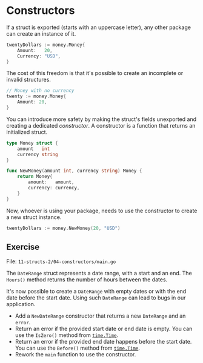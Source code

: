 # Constructors

If a struct is exported (starts with an uppercase letter), any other package can create an instance of it.

```go
twentyDollars := money.Money{
	Amount:   20, 
	Currency: "USD",
}
```

The cost of this freedom is that it's possible to create an incomplete or invalid structures.

```go
// Money with no currency
twenty := money.Money{
	Amount: 20,
}
```

You can introduce more safety by making the struct's fields unexported and creating a dedicated *constructor*.
A constructor is a function that returns an initialized struct.

```go
type Money struct {
	amount   int
	currency string
}

func NewMoney(amount int, currency string) Money {
	return Money{
		amount:   amount, 
		currency: currency,
	}
}
```

Now, whoever is using your package, needs to use the constructor to create a new struct instance.

```go
twentyDollars := money.NewMoney(20, "USD")
```

## Exercise

File: `11-structs-2/04-constructors/main.go`

The `DateRange` struct represents a date range, with a start and an end. The `Hours()` method returns the number of hours between the dates.

It's now possible to create a `DateRange` with empty dates or with the end date before the start date.
Using such `DateRange` can lead to bugs in our application.

* Add a `NewDateRange` constructor that returns a new `DateRange` and an `error`.
* Return an error if the provided start date or end date is empty. You can use the `IsZero()` method from [`time.Time`](https://pkg.go.dev/time#Time).
* Return an error if the provided end date happens before the start date. You can use the `Before()` method from [`time.Time`](https://pkg.go.dev/time#Time).
* Rework the `main` function to use the constructor.